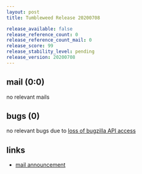 ```yaml
---
layout: post
title: Tumbleweed Release 20200708

release_available: false
release_reference_count: 0
release_reference_count_mail: 0
release_score: 99
release_stability_level: pending
release_version: 20200708
---
```


## mail (0:0)

no relevant mails

## bugs (0)

<!--more-->

no relevant bugs due to [loss of bugzilla API access](https://bugzilla.opensuse.org/show_bug.cgi?id=1157722)



## links

- [mail announcement](https://lists.opensuse.org/opensuse-factory/2020-07/msg00134.html)
